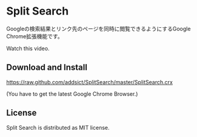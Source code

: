 Split Search
====================
Googleの検索結果とリンク先のページを同時に閲覧できるようにするGoogle Chrome拡張機能です。

Watch this video.

Download and Install
-------------------------------
https://raw.github.com/addsict/SplitSearch/master/SplitSearch.crx

(You have to get the latest Google Chrome Browser.)

License
-------------------------------
Split Search is distributed as MIT license.
